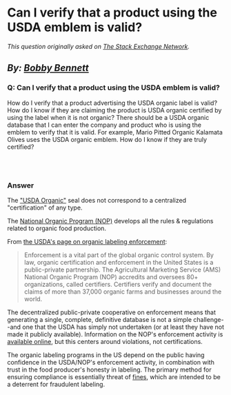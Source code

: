 # Can I verify that a product using the USDA emblem is valid?

_This question originally asked on [The Stack Exchange Network](https://cooking.stackexchange.com/q/122370)._

_By: [Bobby Bennett](https://cooking.stackexchange.com/u/101715)_
<br>
--------------------------------------------
### Q: Can I verify that a product using the USDA emblem is valid?
<p>How do I verify that a product advertising the USDA organic label is valid? How do I know if they are claiming the product is USDA organic certified by using the label when it is not organic? There should be a USDA organic database that I can enter the company and product who is using the emblem to verify that it is valid. For example, Mario Pitted Organic Kalamata Olives uses the USDA organic emblem. How do I know if they are truly certified?</p>

<br><br>
### Answer 
<p>The <a href="https://www.ams.usda.gov/rules-regulations/organic/organic-seal" rel="nofollow noreferrer">&quot;USDA Organic&quot;</a> seal does not correspond to a centralized &quot;certification&quot; of any type.</p>
<p>The <a href="https://www.ams.usda.gov/rules-regulations/organic" rel="nofollow noreferrer">National Organic Program (NOP)</a> develops all the rules &amp; regulations related to organic food production.</p>
<p>From <a href="https://www.ams.usda.gov/services/enforcement/organic" rel="nofollow noreferrer">the USDA's page on organic labeling enforcement</a>:</p>
<blockquote>
<p>Enforcement is a vital part of the global organic control system. By law, organic certification and enforcement in the United States is a public-private partnership. The Agricultural Marketing Service (AMS) National Organic Program (NOP) accredits and oversees 80+ organizations, called certifiers. Certifiers verify and document the claims of more than 37,000 organic farms and businesses around the world.</p>
</blockquote>
<p>The decentralized public-private cooperative on enforcement means that generating a single, complete, definitive database is not a simple challenge--and one that the USDA has simply not undertaken (or at least they have not made it publicly available). Information on the NOP's enforcement activity is <a href="https://www.ams.usda.gov/services/enforcement/organic-enforcement-activity" rel="nofollow noreferrer">available online</a>, but this centers around violations, not certifications.</p>
<p>The organic labeling programs in the US depend on the public having confidence in the USDA/NOP's enforcement activity, in combination with trust in the food producer's honesty in labeling. The primary method for ensuring compliance is essentially threat of <a href="https://www.ecfr.gov/current/title-7/subtitle-A/part-3#3.91" rel="nofollow noreferrer">fines</a>, which are intended to be a deterrent for fraudulent labeling.</p>


